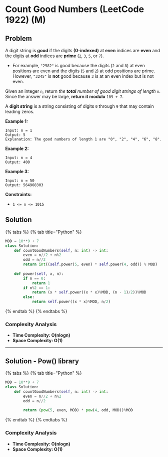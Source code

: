 # Count Good Numbers (LeetCode 1922) (M)

## Problem

A digit string is **good** if the digits **(0-indexed)** at **even** indices are **even** and the digits at **odd** indices are **prime** (`2`, `3`, `5`, or `7`).

* For example, `"2582"` is good because the digits (`2` and `8`) at even positions are even and the digits (`5` and `2`) at odd positions are prime. However, `"3245"` is **not** good because `3` is at an even index but is not even.

Given an integer `n`, return _the **total** number of good digit strings of length_ `n`. Since the answer may be large, **return it modulo** `109 + 7`.

A **digit string** is a string consisting of digits `0` through `9` that may contain leading zeros.

**Example 1:**

```
Input: n = 1
Output: 5
Explanation: The good numbers of length 1 are "0", "2", "4", "6", "8".
```

**Example 2:**

```
Input: n = 4
Output: 400
```

**Example 3:**

```
Input: n = 50
Output: 564908303
```

**Constraints:**

* `1 <= n <= 1015`

## Solution&#x20;

{% tabs %}
{% tab title="Python" %}
```python
MOD = 10**9 + 7
class Solution:
    def countGoodNumbers(self, n: int) -> int:
        even = n//2 + n%2
        odd = n//2
        return int((self.power(5, even) * self.power(4, odd)) % MOD)
    
    def power(self, x, n):
        if n == 0:
            return 1
        if n%2 == 1:
            return (x * self.power((x * x)%MOD, (n - 1)/2))%MOD
        else:
            return self.power((x * x)%MOD, n/2)
```
{% endtab %}
{% endtabs %}

### Complexity Analysis

* **Time Complexity: O(nlogn)**
* **Space Complexity: O(1)**

****

## Solution - Pow() library

{% tabs %}
{% tab title="Python" %}
```python
MOD = 10**9 + 7
class Solution:
    def countGoodNumbers(self, n: int) -> int:
        even = n//2 + n%2
        odd = n//2
        
        return (pow(5, even, MOD) * pow(4, odd, MOD))%MOD

```
{% endtab %}
{% endtabs %}

### Complexity Analysis

* **Time Complexity: O(nlogn)**
* **Space Complexity: O(1)**

